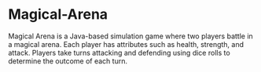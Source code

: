 # Magical-Arena

Magical Arena is a Java-based simulation game where two players battle in a magical arena. Each player has attributes such as health, strength, and attack. Players take turns attacking and defending using dice rolls to determine the outcome of each turn.
